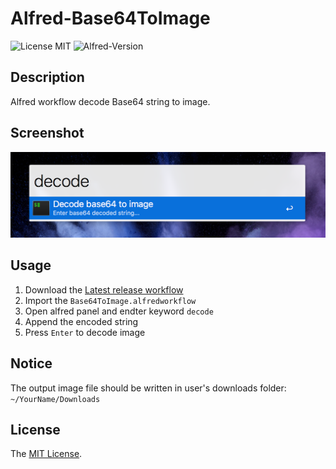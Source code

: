 # Alfred-Base64ToImage

![License MIT](https://img.shields.io/github/license/mashape/apistatus.svg)
![Alfred-Version](https://img.shields.io/badge/Alfred-2.x%7C3.x-lightgrey.svg)

## Description

Alfred workflow decode Base64 string to image.

## Screenshot

![](https://raw.githubusercontent.com/Sunnyyoung/Alfred-Base64ToImage/master/Screenshot/Screenshot.png)

## Usage

1. Download the [Latest release workflow](https://github.com/Sunnyyoung/Alfred-Base64ToImage/releases)
2. Import the `Base64ToImage.alfredworkflow`
3. Open alfred panel and endter keyword `decode`
4. Append the encoded string
5. Press `Enter` to decode image

## Notice

The output image file should be written in user's downloads folder: `~/YourName/Downloads`

## License
The [MIT License](LICENSE).